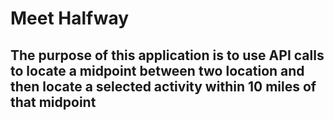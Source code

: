 <h1>Meet Halfway</h1>
<h2>The purpose of this application is to use API calls to locate a midpoint between two location and then locate a selected activity within 10 miles of that midpoint<h2>